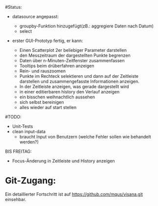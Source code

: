 #Status:
- datasource angepasst:
  - groupby-Funktion hinzugefügt(zB.: aggregiere Daten nach Datum)
  - select

- erster GUI-Prototyp fertig, er kann:
  - Einen Scatterplot 2er beliebiger Parameter darstellen
  - den Messzeitraum der dargestellten Punkte begrenzen
  - Daten über n-Minuten-Zeitfenster zusammenfassen
  - Tooltips beim drüberfahren anzeigen
  - Rein- und rauszoomen
  - Punkte im Rechteck selektieren und dann auf der Zeitleiste darstellen und zusammengefasste Informationen 
  anzeigen.
  - In der Zeitleiste anzeigen, was gerade dargestellt wird
  - in einer editierbaren history den Verlauf anzeigen
  - ein bisschen weihnachtlich aussehen
  - sich selbst bereinigen
  - alles wieder auf start stellen
	
	

#TODO:

- Unit-Tests
- clean input-data
  - braucht Input von Benutzern (welche Fehler sollen wie behandelt werden?)

BIS FREITAG:
- Focus-Änderung in Zeitleiste und History anzeigen



# Git-Zugang:

Ein detaillierter Fortschritt ist auf https://github.com/mqus/visana.git einsehbar.